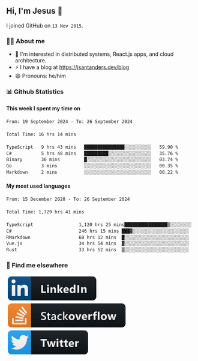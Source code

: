 ## Hi, I'm Jesus 👋

I joined GitHub on `13 Nov 2015`.

<!-- Talking about you -->

### 👨‍💻 About me

- 👦 I'm interested in distributed systems, React.js apps, and cloud architecture.
- ⚡️ I have a blog at <https://jsantanders.dev/blog>
- 😄 Pronouns: he/him

### 📊 Github Statistics

#### This week I spent my time on

<!--START_SECTION:weekly-->

```txt
From: 19 September 2024 - To: 26 September 2024

Total Time: 16 hrs 14 mins

TypeScript   9 hrs 43 mins   ███████████████░░░░░░░░░░   59.90 %
C#           5 hrs 48 mins   █████████░░░░░░░░░░░░░░░░   35.76 %
Binary       36 mins         █░░░░░░░░░░░░░░░░░░░░░░░░   03.74 %
Go           3 mins          ░░░░░░░░░░░░░░░░░░░░░░░░░   00.35 %
Markdown     2 mins          ░░░░░░░░░░░░░░░░░░░░░░░░░   00.22 %
```

<!--END_SECTION:weekly-->

#### My most used languages

<!--START_SECTION:alltime-->

```txt
From: 15 December 2020 - To: 26 September 2024

Total Time: 1,729 hrs 41 mins

TypeScript                 1,120 hrs 25 mins████████████████▒░░░░░░░░   64.78 %
C#                         246 hrs 15 mins ███▓░░░░░░░░░░░░░░░░░░░░░   14.24 %
RMarkdown                  68 hrs 12 mins  █░░░░░░░░░░░░░░░░░░░░░░░░   03.94 %
Vue.js                     34 hrs 54 mins  ▓░░░░░░░░░░░░░░░░░░░░░░░░   02.02 %
Rust                       33 hrs 52 mins  ▒░░░░░░░░░░░░░░░░░░░░░░░░   01.96 %
```

<!--END_SECTION:alltime-->

### 📢 Find me elsewhere

<p>
  <a target="_blank" href="https://linkedin.com/in/jsantanders">
    <img src="https://github.com/jsantanders/jsantanders/blob/master/img/linkedin.svg" alt="LinkedIn" style="vertical-align:top; margin:4px">
  </a>
  
  <a target="_blank" href="https://stackoverflow.com/users/7318331/jesus-santander">
    <img src="https://github.com/jsantanders/jsantanders/blob/master/img/stackoverflow.svg" alt="StackOverflow" style="vertical-align:top; margin:4px">
  </a>
  
  <a target="_blank" href="http://twitter.com/jsantanders">
    <img src="https://github.com/jsantanders/jsantanders/blob/master/img/twitter.svg" alt="Twitter" style="vertical-align:top; margin:4px">
  </a>
</p>
